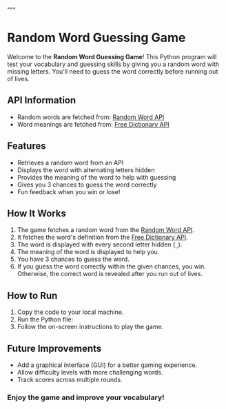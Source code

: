 """
# Random Word Guessing Game
Welcome to the **Random Word Guessing Game**! This Python program will test your vocabulary and guessing skills by giving you a random word with missing letters. You'll need to guess the word correctly before running out of lives.


## API Information
- Random words are fetched from: [Random Word API](https://random-word-api.herokuapp.com/word)
- Word meanings are fetched from: [Free Dictionary API](https://dictionaryapi.dev/)


## Features
- Retrieves a random word from an API
- Displays the word with alternating letters hidden
- Provides the meaning of the word to help with guessing
- Gives you 3 chances to guess the word correctly
- Fun feedback when you win or lose!


## How It Works
1. The game fetches a random word from the [Random Word API](https://random-word-api.herokuapp.com/word).
2. It fetches the word's definition from the [Free Dictionary API](https://dictionaryapi.dev/).
3. The word is displayed with every second letter hidden (`_`).
4. The meaning of the word is displayed to help you.
5. You have 3 chances to guess the word.
6. If you guess the word correctly within the given chances, you win. Otherwise, the correct word is revealed after you run out of lives.

## How to Run
1. Copy the code to your local machine.
2. Run the Python file:
3. Follow the on-screen instructions to play the game.

## Future Improvements
- Add a graphical interface (GUI) for a better gaming experience.
- Allow difficulty levels with more challenging words.
- Track scores across multiple rounds.

### Enjoy the game and improve your vocabulary!